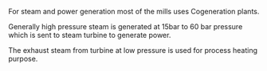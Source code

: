 For steam and power generation most of the mills uses Cogeneration plants.  


Generally high pressure steam is generated at  15bar to 60 bar pressure which is sent to steam turbine to generate power.  

The exhaust steam from turbine at low pressure is used for process heating purpose.